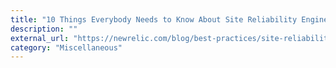 ```yaml
---
title: "10 Things Everybody Needs to Know About Site Reliability Engineering (SRE)"
description: ""
external_url: "https://newrelic.com/blog/best-practices/site-reliability-engineering-careers"
category: "Miscellaneous"
---
```

